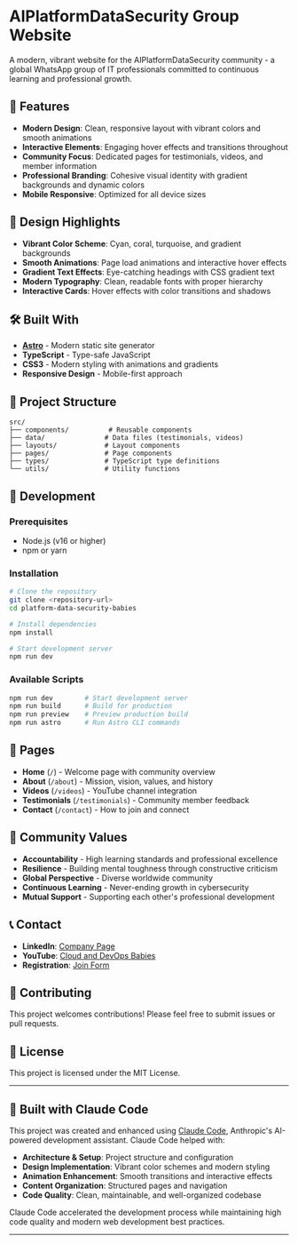 # AIPlatformDataSecurity Group Website

A modern, vibrant website for the AIPlatformDataSecurity community - a global WhatsApp group of IT professionals committed to continuous learning and professional growth.

## 🚀 Features

- **Modern Design**: Clean, responsive layout with vibrant colors and smooth animations
- **Interactive Elements**: Engaging hover effects and transitions throughout
- **Community Focus**: Dedicated pages for testimonials, videos, and member information
- **Professional Branding**: Cohesive visual identity with gradient backgrounds and dynamic colors
- **Mobile Responsive**: Optimized for all device sizes

## 🎨 Design Highlights

- **Vibrant Color Scheme**: Cyan, coral, turquoise, and gradient backgrounds
- **Smooth Animations**: Page load animations and interactive hover effects
- **Gradient Text Effects**: Eye-catching headings with CSS gradient text
- **Modern Typography**: Clean, readable fonts with proper hierarchy
- **Interactive Cards**: Hover effects with color transitions and shadows

## 🛠️ Built With

- **[Astro](https://astro.build/)** - Modern static site generator
- **TypeScript** - Type-safe JavaScript
- **CSS3** - Modern styling with animations and gradients
- **Responsive Design** - Mobile-first approach

## 📁 Project Structure

```
src/
├── components/          # Reusable components
├── data/               # Data files (testimonials, videos)
├── layouts/            # Layout components
├── pages/              # Page components
├── types/              # TypeScript type definitions
└── utils/              # Utility functions
```

## 🔧 Development

### Prerequisites

- Node.js (v16 or higher)
- npm or yarn

### Installation

```bash
# Clone the repository
git clone <repository-url>
cd platform-data-security-babies

# Install dependencies
npm install

# Start development server
npm run dev
```

### Available Scripts

```bash
npm run dev        # Start development server
npm run build      # Build for production
npm run preview    # Preview production build
npm run astro      # Run Astro CLI commands
```

## 📄 Pages

- **Home** (`/`) - Welcome page with community overview
- **About** (`/about`) - Mission, vision, values, and history
- **Videos** (`/videos`) - YouTube channel integration
- **Testimonials** (`/testimonials`) - Community member feedback
- **Contact** (`/contact`) - How to join and connect

## 🎯 Community Values

- **Accountability** - High learning standards and professional excellence
- **Resilience** - Building mental toughness through constructive criticism
- **Global Perspective** - Diverse worldwide community
- **Continuous Learning** - Never-ending growth in cybersecurity
- **Mutual Support** - Supporting each other's professional development

## 📞 Contact

- **LinkedIn**: [Company Page](https://www.linkedin.com/company/31300296)
- **YouTube**: [Cloud and DevOps Babies](https://www.youtube.com/@CloudandDevOpsBabies)
- **Registration**: [Join Form](https://docs.google.com/forms/d/1hvP3jMDt5S7UFub0t-48V2ALb_opJOixBRWX0uHHXf4/viewform)

## 🤝 Contributing

This project welcomes contributions! Please feel free to submit issues or pull requests.

## 📝 License

This project is licensed under the MIT License.

---

## 🤖 Built with Claude Code

This project was created and enhanced using [Claude Code](https://claude.ai/code), Anthropic's AI-powered development assistant. Claude Code helped with:

- **Architecture & Setup**: Project structure and configuration
- **Design Implementation**: Vibrant color schemes and modern styling
- **Animation Enhancement**: Smooth transitions and interactive effects
- **Content Organization**: Structured pages and navigation
- **Code Quality**: Clean, maintainable, and well-organized codebase

Claude Code accelerated the development process while maintaining high code quality and modern web development best practices.

---

